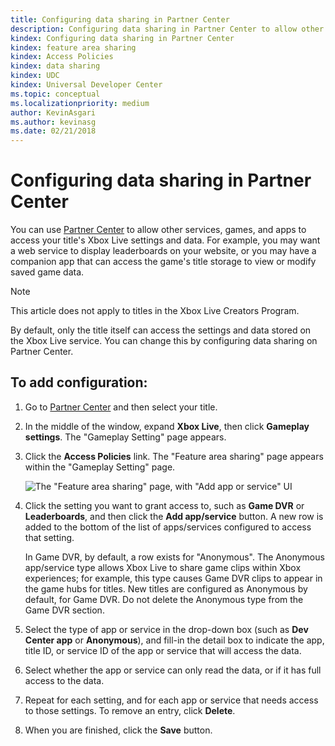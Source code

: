 ```yaml
---
title: Configuring data sharing in Partner Center
description: Configuring data sharing in Partner Center to allow other apps, games, and services to access the Xbox Live settings.
kindex: Configuring data sharing in Partner Center
kindex: feature area sharing
kindex: Access Policies
kindex: data sharing
kindex: UDC
kindex: Universal Developer Center
ms.topic: conceptual
ms.localizationpriority: medium
author: KevinAsgari
ms.author: kevinasg
ms.date: 02/21/2018
---
```






# Configuring data sharing in Partner Center

You can use [Partner Center](https://developer.microsoft.com/dashboard/windows/overview) to allow other services, games, and apps to access your title's Xbox Live settings and data.
For example, you may want a web service to display leaderboards on your website, or you may have a companion app that can access the game's title storage to view or modify saved game data.

> [!NOTE]
> This article does not apply to titles in the Xbox Live Creators Program.

By default, only the title itself can access the settings and data stored on the Xbox Live service.
You can change this by configuring data sharing on Partner Center.


## To add configuration:

1. Go to [Partner Center](https://developer.microsoft.com/dashboard/windows/overview) and then select your title.

2. In the middle of the window, expand **Xbox Live**, then click **Gameplay settings**. The "Gameplay Setting" page appears.

3. Click the **Access Policies** link. The "Feature area sharing" page appears within the "Gameplay Setting" page.

   ![The "Feature area sharing" page, with "Add app or service" UI](../../images/dev-center/data-sharing-2.png)

4. Click the setting you want to grant access to, such as **Game DVR** or **Leaderboards**, and then click the **Add app/service** button.
   A new row is added to the bottom of the list of apps/services configured to access that setting.

   In Game DVR, by default, a row exists for "Anonymous".
   The Anonymous app/service type allows Xbox Live to share game clips within Xbox experiences; for example, this type causes Game DVR clips to appear in the game hubs for titles.
   New titles are configured as Anonymous by default, for Game DVR.
   Do not delete the Anonymous type from the Game DVR section.

5. Select the type of app or service in the drop-down box (such as **Dev Center app** or **Anonymous**), and fill-in the detail box to indicate the app, title ID, or service ID of the app or service that will access the data.

6. Select whether the app or service can only read the data, or if it has full access to the data.

7. Repeat for each setting, and for each app or service that needs access to those settings. To remove an entry, click **Delete**.

8. When you are finished, click the **Save** button.
